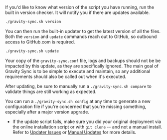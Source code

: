 If you'd like to know what version of the script you have running, run the built in version checker. It will notify you if there are updates available.

```bash
./gravity-sync.sh version
```

You can then run the built-in updater to get the latest version of all the files. Both the `version` and `update` commands reach out to GitHub, so outbound access to GitHub.com is required.

```bash
./gravity-sync.sh update
```

Your copy of the `gravity-sync.conf` file, logs and backups should not be be impacted by this update, as they are specifically ignored. The main goal of Gravity Sync is to be simple to execute and maintain, so any additional requirements should also be called out when it's executed. 

After updating, be sure to manually run a `./gravity-sync.sh compare` to validate things are still working as expected.

You can run a `./gravity-sync.sh config` at any time to generate a new configuration file if you're concerned that you're missing something, especially after a major version upgrade.

- If the update script fails, make sure you did your original deployment via the online installation script or with `git clone` -- and not a manual install. Refer to [Updater Issues](https://github.com/vmstan/gravity-sync/wiki/Troubleshooting#updater-issues) or [Manual Updates](https://github.com/vmstan/gravity-sync/wiki/Under-The-Covers#manual-updates) for more details.